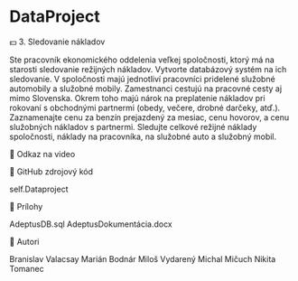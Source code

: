 # DataProject

💵 3. Sledovanie nákladov

Ste pracovník ekonomického oddelenia veľkej spoločnosti, ktorý má na starosti sledovanie režijných nákladov. Vytvorte databázový systém na ich sledovanie. V spoločnosti majú jednotliví pracovníci pridelené služobné automobily a služobné mobily. Zamestnanci cestujú na pracovné cesty aj mimo Slovenska. Okrem toho majú nárok na preplatenie nákladov pri rokovaní s obchodnými partnermi (obedy, večere, drobné darčeky, atď.). Zaznamenajte cenu za benzín prejazdený za mesiac, cenu hovorov, a cenu služobných nákladov s partnermi. Sledujte celkové režijné náklady spoločnosti, náklady na pracovníka, na služobné auto a služobný mobil.

🔴 Odkaz na video


💽 GitHub zdrojový kód

self.Dataproject

📜 Prílohy

AdeptusDB.sql
AdeptusDokumentácia.docx

🚀 Autori

Branislav Valacsay
Marián Bodnár
Miloš Vydarený
Michal Mičuch
Nikita Tomanec




